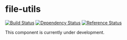 # file-utils

[![Build Status](https://travis-ci.org/ironedge/file-utils.svg?branch=master)](https://travis-ci.org/ironedge/file-utils)
[![Dependency Status](https://www.versioneye.com/php/ironedge:file-utils/dev-master/badge.svg)](https://www.versioneye.com/php/ironedge:file-utils/dev-master)
[![Reference Status](https://www.versioneye.com/php/ironedge:file-utils/reference_badge.svg?style=flat)](https://www.versioneye.com/php/ironedge:file-utils/references)

This component is currently under development.